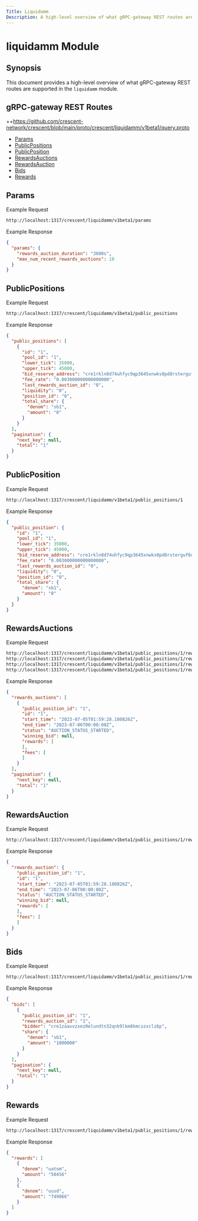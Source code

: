 ```yaml
---
Title: Liquidamm
Description: A high-level overview of what gRPC-gateway REST routes are supported in the liquidamm module.
---
```


# liquidamm Module

## Synopsis

This document provides a high-level overview of what gRPC-gateway REST routes are supported in the `liquidamm` module.

## gRPC-gateway REST Routes

<!-- markdown-link-check-disable -->

++https://github.com/crescent-network/crescent/blob/main/proto/crescent/liquidamm/v1beta1/query.proto

- [Params](#Params)
- [PublicPositions](#PublicPositions)
- [PublicPosition](#PublicPosition)
- [RewardsAuctions](#Rewardsauctions)
- [RewardsAuction](#Rewardsauction)
- [Bids](#Bids)
- [Rewards](#Rewards)

## Params

Example Request

<!-- markdown-link-check-disable -->

```bash
http://localhost:1317/crescent/liquidamm/v1beta1/params
```

Example Response

```json
{
  "params": {
    "rewards_auction_duration": "3600s",
    "max_num_recent_rewards_auctions": 10
  }
}
```

## PublicPositions

Example Request

<!-- markdown-link-check-disable -->

```bash
http://localhost:1317/crescent/liquidamm/v1beta1/public_positions
```

Example Response

```json
{
  "public_positions": [
    {
      "id": "1",
      "pool_id": "1",
      "lower_tick": 35000,
      "upper_tick": 45000,
      "bid_reserve_address": "cre1rkln8d74uhfyc9qp3645xnwks0pd8rsterguf6uugd2g60m37dmqwcapvh",
      "fee_rate": "0.003000000000000000",
      "last_rewards_auction_id": "0",
      "liquidity": "0",
      "position_id": "0",
      "total_share": {
        "denom": "sb1",
        "amount": "0"
      }
    }
  ],
  "pagination": {
    "next_key": null,
    "total": "1"
  }
}
```

## PublicPosition

Example Request

<!-- markdown-link-check-disable -->

```bash
http://localhost:1317/crescent/liquidamm/v1beta1/public_positions/1
```

Example Response

```json
{
  "public_position": {
    "id": "1",
    "pool_id": "1",
    "lower_tick": 35000,
    "upper_tick": 45000,
    "bid_reserve_address": "cre1rkln8d74uhfyc9qp3645xnwks0pd8rsterguf6uugd2g60m37dmqwcapvh",
    "fee_rate": "0.003000000000000000",
    "last_rewards_auction_id": "0",
    "liquidity": "0",
    "position_id": "0",
    "total_share": {
      "denom": "sb1",
      "amount": "0"
    }
  }
}
```

## RewardsAuctions

Example Request

<!-- markdown-link-check-disable -->

```bash
http://localhost:1317/crescent/liquidamm/v1beta1/public_positions/1/rewards_auctions
http://localhost:1317/crescent/liquidamm/v1beta1/public_positions/1/rewards_auctions?status=AUCTION_STATUS_STARTED
http://localhost:1317/crescent/liquidamm/v1beta1/public_positions/1/rewards_auctions?status=AUCTION_STATUS_FINISHED
http://localhost:1317/crescent/liquidamm/v1beta1/public_positions/1/rewards_auctions?status=AUCTION_STATUS_SKIPPED
```

Example Response

```json
{
  "rewards_auctions": [
    {
      "public_position_id": "1",
      "id": "1",
      "start_time": "2023-07-05T01:59:28.180826Z",
      "end_time": "2023-07-06T00:00:00Z",
      "status": "AUCTION_STATUS_STARTED",
      "winning_bid": null,
      "rewards": [
      ],
      "fees": [
      ]
    }
  ],
  "pagination": {
    "next_key": null,
    "total": "1"
  }
}
```

## RewardsAuction

Example Request

<!-- markdown-link-check-disable -->

```bash
http://localhost:1317/crescent/liquidamm/v1beta1/public_positions/1/rewards_auctions/1
```

Example Response

```json
{
  "rewards_auction": {
    "public_position_id": "1",
    "id": "1",
    "start_time": "2023-07-05T01:59:28.180826Z",
    "end_time": "2023-07-06T00:00:00Z",
    "status": "AUCTION_STATUS_STARTED",
    "winning_bid": null,
    "rewards": [
    ],
    "fees": [
    ]
  }
}
```

## Bids

Example Request

<!-- markdown-link-check-disable -->

```bash
http://localhost:1317/crescent/liquidamm/v1beta1/public_positions/1/rewards_auctions/1/bids
```

Example Response

```json
{
  "bids": [
    {
      "public_position_id": "1",
      "rewards_auction_id": "1",
      "bidder": "cre1zaavvzxez0elundtn32qnk9lkm8kmcszxclz6p",
      "share": {
        "denom": "sb1",
        "amount": "1000000"
      }
    }
  ],
  "pagination": {
    "next_key": null,
    "total": "1"
  }
}
```

## Rewards

Example Request

<!-- markdown-link-check-disable -->

```bash
http://localhost:1317/crescent/liquidamm/v1beta1/public_positions/1/rewards
```

Example Response

```json
{
  "rewards": [
    {
      "denom": "uatom",
      "amount": "50456"
    },
    {
      "denom": "uusd",
      "amount": "749866"
    }
  ]
}
```
